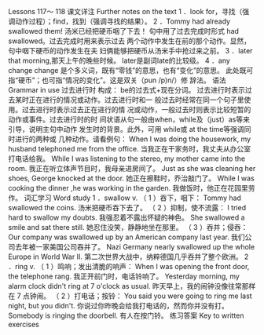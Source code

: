  Lessons 117～ 118 
课文详注 Further notes on the text 
1 ．look for，寻找（强调动作过程）；find，找到（强调寻找的结果）。 
2 ．Tommy had already swallowed them! 汤米已经把硬币咽了下去！ 
句中用了过去完成时形式 had swallowed。过去完成时用来表示过去 
两个动作中发生在前的那个动作。显然，句中咽下硬币的动作发生在夫 
妇俩能够把硬币从汤米手中抢过来之前。 
3 ．later that morning,那天上午的晚些时候。 
later是副词late的比较级。 
4 ．any change 
change 是个多义词，既有“零钱”的意思，也有“变化”的意思。 
此处既可指“硬币”；也可指“情况的变化”。这是双关（pun /p)n/）修 
辞法。 
语法 Grammar in use 
过去进行时 
构成： be的过去式+现在分词。 
过去进行时表示过去某时正在进行的情况或动作。过去进行时和一 
般过去时经常在同一个句子里使用。过去进行时表示过去正在进行的情 
况或动作，一般过去时则表示比较短暂的动作或事件。过去进行时的时 
间状语从句一般由when，while及（just）as等来引导，说明主句中动作 
发生时的背景。此外，可用 while或 at the time等强调同时进行的两种或 
几种动作。请看例句： 
When I was doing the housework, my husband telephoned me from the 
office. 
当我正在干家务时，我丈夫从办公室打电话给我。 
While I was listening to the stereo, my mother came into the room. 
我正在听立体声节目时，我母亲进房间了。 
Just as she was cleaning her shoes, George knocked at the door. 
她正在擦鞋时，乔治敲门了。 
While I was cooking the dinner ,he was working in the garden. 
我做饭时，他正在花园里劳作。 
词汇学习 Word study 
1 ．swallow v. 
（ 1 ）吞下，咽下： 
Tommy had swallowed the coins. 
汤米把硬币吞下去了。 
（ 2 ）抑制，使不流露： 
I tried hard to swallow my doubts. 
我强忍着不露出怀疑的神色。 
She swallowed a smile and sat there still. 
她忍住没笑，静静地坐在那里。 
（ 3 ）吞并；侵吞： 
Our company was swallowed up by an American company last year. 
我们公司去年被一家美国公司吞并了。 
Nazi Germany nearly swallowed up the whole Europe in World War 
II. 
第二次世界大战中，纳粹德国几乎吞并了整个欧洲。 
2 ．ring v. 
（ 1 ）鸣响；发出清脆的响声： 
When I was opening the front door, the telephone rang. 
我正开前门时，电话铃响了。 
Yesterday morning, my alarm clock didn't ring at 7 o'clock as usual. 
昨天早上，我的闹钟没像往常那样在 7 点钟闹。 
（ 2 ）打电话；按铃： 
You said you were going to ring me last night, but you didn't. 
你说过你昨晚会给我打电话的，然而你并没有打。 
Somebody is ringing the doorbell. 
有人在按门铃。 
练习答案 Key to written exercises 
